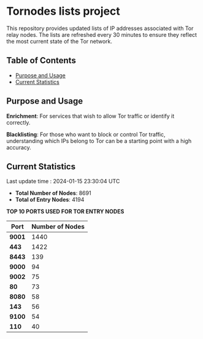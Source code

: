 # Tornodes lists project

This repository provides updated lists of IP addresses associated with Tor relay nodes. The lists are refreshed every 30 minutes to ensure they reflect the most current state of the Tor network.

## Table of Contents

- [Purpose and Usage](#purpose-and-usage)
- [Current Statistics](#current-statistics)


## Purpose and Usage

**Enrichment**: For services that wish to allow Tor traffic or identify it correctly.

**Blacklisting**: For those who want to block or control Tor traffic, understanding which IPs belong to Tor can be a starting point with a high accuracy.

## Current Statistics

Last update time : 2024-01-15 23:30:04 UTC

- **Total Number of Nodes**: 8691
- **Total of Entry Nodes**: 4194

**TOP 10 PORTS USED FOR TOR ENTRY NODES**

| **Port** | **Number of Nodes** |
|------|-----------------|
| **9001**   | 1440  |
| **443**   | 1422  |
| **8443**   | 139  |
| **9000**   | 94  |
| **9002**   | 75  |
| **80**   | 73  |
| **8080**   | 58  |
| **143**   | 56  |
| **9100**   | 54  |
| **110**   | 40  |

